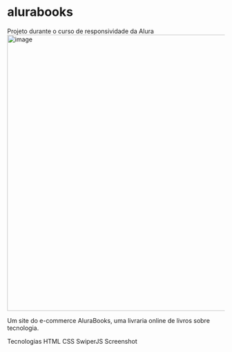 # alurabooks
Projeto durante o curso de responsividade da Alura 
<img width="1280" height="640" alt="image" src="https://github.com/user-attachments/assets/793b6c55-f346-41a9-b0e8-257eaa074589" />

Um site do e-commerce AluraBooks, uma livraria online de livros sobre tecnologia.

Tecnologias
HTML
CSS
SwiperJS
Screenshot
